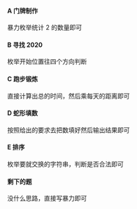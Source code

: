 #### A 门牌制作

暴力枚举统计 2 的数量即可

#### B 寻找 2020

枚举开始位置往四个方向判断

#### C 跑步锻炼

直接计算出总的时间，然后乘每天的距离即可

#### D 蛇形填数

按照给出的要求去把数填好然后输出结果即可

#### E 排序

枚举要就交换的字符串，判断是否合法即可

#### 剩下的题

没什么思路，直接写暴力即可